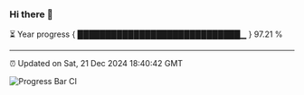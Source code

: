 ### Hi there 👋

⏳ Year progress { █████████████████████████████▁ } 97.21 %

---

⏰ Updated on Sat, 21 Dec 2024 18:40:42 GMT

![Progress Bar CI](https://github.com/IshwaranRudhara/GIT-ACTION/workflows/Progress%20Bar%20CI/badge.svg)
